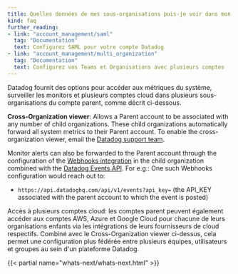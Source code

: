 ```yaml
---
title: Quelles données de mes sous-organisations puis-je voir dans mon compte parent?
kind: faq
further_reading:
- link: "account_management/saml"
  tag: "Documentation"
  text: Configurez SAML pour votre compte Datadog
- link: "account_management/multi_organization"
  tag: "Documentation"
  text: Configurez vos Teams et Organisations avec plusieurs comptes
---
```


Datadog fournit des options pour accéder aux métriques du système, surveiller les monitors et plusieurs comptes cloud dans plusieurs sous-organisations du compte parent, comme décrit ci-dessous.

**Cross-Organization viewer**: Allows a Parent account to be associated with any number of child organizations. These child organizations automatically forward all system metrics to their Parent account. To enable the cross-organization viewer, email the [Datadog support team][1].  

Monitor alerts can also be forwarded to the Parent account through the configuration of the [Webhooks integration][2] in the child organization combined with the [Datadog Events API][3]. For e.g.: One such Webhooks configuration would reach out to:

*  `https://api.datadoghq.com/api/v1/events?api_key=` (the API_KEY associated with the parent account to which the event is posted)

Accès à plusieurs comptes cloud: les comptes parent peuvent également accéder aux comptes AWS, Azure et Google Cloud pour chacune de leurs organisations enfants via les intégrations de leurs fournisseurs de cloud respectifs.
Combiné avec le Cross-Organization viewer ci-dessus, cela permet une configuration plus fédérée entre plusieurs équipes, utilisateurs et groupes au sein d'un plateforme Datadog.

{{< partial name="whats-next/whats-next.html" >}}

[1]: /help
[2]: /integrations/webhooks
[3]: /api